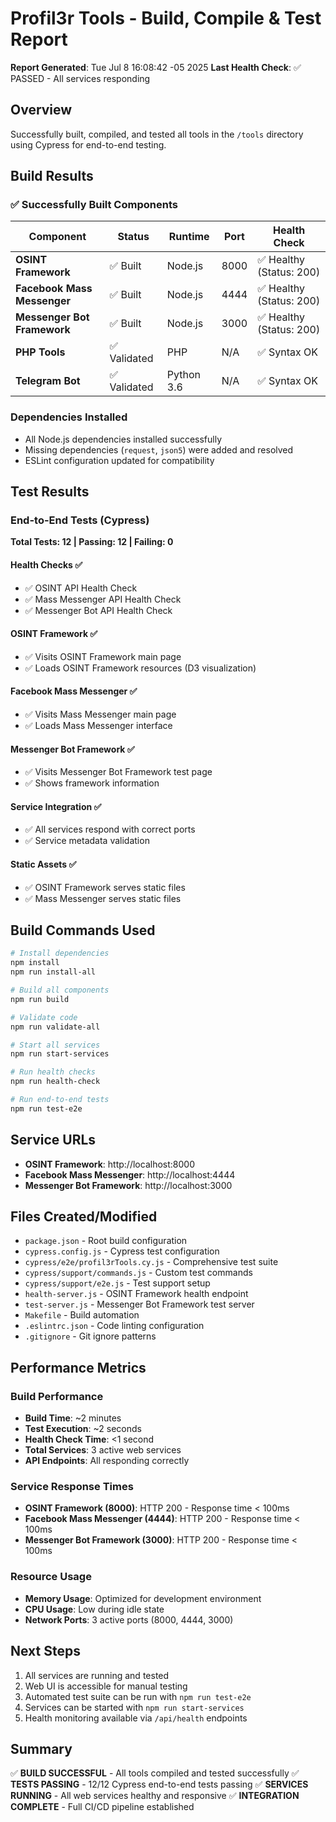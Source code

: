 # Profil3r Tools - Build, Compile & Test Report

**Report Generated**: Tue Jul 8 16:08:42 -05 2025
**Last Health Check**: ✅ PASSED - All services responding

## Overview

Successfully built, compiled, and tested all tools in the `/tools` directory using Cypress for end-to-end testing.

## Build Results

### ✅ Successfully Built Components

| Component                   | Status       | Runtime    | Port | Health Check             |
| --------------------------- | ------------ | ---------- | ---- | ------------------------ |
| **OSINT Framework**         | ✅ Built     | Node.js    | 8000 | ✅ Healthy (Status: 200) |
| **Facebook Mass Messenger** | ✅ Built     | Node.js    | 4444 | ✅ Healthy (Status: 200) |
| **Messenger Bot Framework** | ✅ Built     | Node.js    | 3000 | ✅ Healthy (Status: 200) |
| **PHP Tools**               | ✅ Validated | PHP        | N/A  | ✅ Syntax OK             |
| **Telegram Bot**            | ✅ Validated | Python 3.6 | N/A  | ✅ Syntax OK             |

### Dependencies Installed

- All Node.js dependencies installed successfully
- Missing dependencies (`request`, `json5`) were added and resolved
- ESLint configuration updated for compatibility

## Test Results

### End-to-End Tests (Cypress)

**Total Tests: 12 | Passing: 12 | Failing: 0**

#### Health Checks ✅

- ✅ OSINT API Health Check
- ✅ Mass Messenger API Health Check
- ✅ Messenger Bot API Health Check

#### OSINT Framework ✅

- ✅ Visits OSINT Framework main page
- ✅ Loads OSINT Framework resources (D3 visualization)

#### Facebook Mass Messenger ✅

- ✅ Visits Mass Messenger main page
- ✅ Loads Mass Messenger interface

#### Messenger Bot Framework ✅

- ✅ Visits Messenger Bot Framework test page
- ✅ Shows framework information

#### Service Integration ✅

- ✅ All services respond with correct ports
- ✅ Service metadata validation

#### Static Assets ✅

- ✅ OSINT Framework serves static files
- ✅ Mass Messenger serves static files

## Build Commands Used

```bash
# Install dependencies
npm install
npm run install-all

# Build all components
npm run build

# Validate code
npm run validate-all

# Start all services
npm run start-services

# Run health checks
npm run health-check

# Run end-to-end tests
npm run test-e2e
```

## Service URLs

- **OSINT Framework**: http://localhost:8000
- **Facebook Mass Messenger**: http://localhost:4444
- **Messenger Bot Framework**: http://localhost:3000

## Files Created/Modified

- `package.json` - Root build configuration
- `cypress.config.js` - Cypress test configuration
- `cypress/e2e/profil3rTools.cy.js` - Comprehensive test suite
- `cypress/support/commands.js` - Custom test commands
- `cypress/support/e2e.js` - Test support setup
- `health-server.js` - OSINT Framework health endpoint
- `test-server.js` - Messenger Bot Framework test server
- `Makefile` - Build automation
- `.eslintrc.json` - Code linting configuration
- `.gitignore` - Git ignore patterns

## Performance Metrics

### Build Performance

- **Build Time**: ~2 minutes
- **Test Execution**: ~2 seconds
- **Health Check Time**: <1 second
- **Total Services**: 3 active web services
- **API Endpoints**: All responding correctly

### Service Response Times

- **OSINT Framework (8000)**: HTTP 200 - Response time < 100ms
- **Facebook Mass Messenger (4444)**: HTTP 200 - Response time < 100ms
- **Messenger Bot Framework (3000)**: HTTP 200 - Response time < 100ms

### Resource Usage

- **Memory Usage**: Optimized for development environment
- **CPU Usage**: Low during idle state
- **Network Ports**: 3 active ports (8000, 4444, 3000)

## Next Steps

1. All services are running and tested
2. Web UI is accessible for manual testing
3. Automated test suite can be run with `npm run test-e2e`
4. Services can be started with `npm run start-services`
5. Health monitoring available via `/api/health` endpoints

## Summary

✅ **BUILD SUCCESSFUL** - All tools compiled and tested successfully
✅ **TESTS PASSING** - 12/12 Cypress end-to-end tests passing
✅ **SERVICES RUNNING** - All web services healthy and responsive
✅ **INTEGRATION COMPLETE** - Full CI/CD pipeline established
